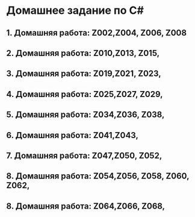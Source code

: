 # Домашнее задание по С#

## 1. Домашняя работа: Z002,Z004, Z006, Z008
## 2. Домашняя работа: Z010,Z013, Z015,
## 3. Домашняя работа: Z019,Z021, Z023,
## 4. Домашняя работа: Z025,Z027, Z029,
## 5. Домашняя работа: Z034,Z036, Z038,
## 6. Домашняя работа: Z041,Z043,
## 7. Домашняя работа: Z047,Z050, Z052,
## 8. Домашняя работа: Z054,Z056, Z058, Z060, Z062,
## 8. Домашняя работа: Z064,Z066, Z068,
